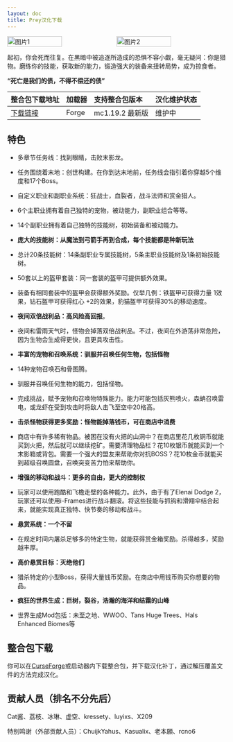 ```yaml
---
layout: doc
title: Prey汉化下载
---
```


<div style="display: flex">
  <img src="https://media.forgecdn.net/attachments/759/888/2023-11-15_22.png" style="width:50%" alt="图片1">
  <img src="https://media.forgecdn.net/attachments/759/935/2023-11-16_00.png" style="width:50%" alt="图片2">
</div>

起初，你会死而往复。在黑暗中被追逐所造成的恐惧不容小觑，毫无疑问：你是猎物。磨练你的技能，获取新的能力，锻造强大的装备来扭转局势，成为掠食者。

**“死亡是我们的债，不得不偿还的债”**

| 整合包下载地址                                                      | 加载器 | 支持整合包版本  | 汉化维护状态 |
| :------------------------------------------------------------------ | :----- | :-------------- | :----------- |
| [下载链接](https://www.curseforge.com/minecraft/modpacks/prey-beta) | Forge  | mc1.19.2 最新版 | 维护中       |

<DownloadLinks :methods="[
  { id: 'lanzou', text: '下载汉化', icon: '/imgs/svg/lanzou.svg', link: 'https://vmhanhuazu.lanzouy.com/s/prey-vmct' },
  { id: 'bilibili', text: '专栏介绍', icon: '/imgs/svg/bilibili.svg', link: 'https://www.bilibili.com/read/cv28878702/' },
  { id: 'lazy', text: '懒汉下载', icon: '/imgs/logo/logo_64.png', link: 'https://vmhanhuazu.lanzouy.com/s/prey-vmct' }
]" />

## 特色

- 多章节任务线：找到眼睛，击败末影龙。

- 任务围绕着末地：创世构建。在你到达末地前，任务线会指引着你穿越5个维度和17个Boss。

- 自定义职业和副职业系统：狂战士，血裂者，战斗法师和赏金猎人。

- 6个主职业拥有着自己独特的宠物，被动能力，副职业组合等等。

- 14个副职业拥有着自己独特的技能树，初始装备和被动能力。

- **庞大的技能树：从魔法到弓箭手再到合成，每个技能都是种新玩法**

- 总计20条技能树：14条副职业专属技能树，5条主职业技能树及1条初始技能树。

- 50套以上的盔甲套装：同一套装的盔甲可提供额外效果。

- 装备有相同套装中的盔甲会获得额外奖励。仅举几例：铁盔甲可获得力量 1效果，钻石盔甲可获得红心 +2的效果，豹猫盔甲可获得30%的移动速度。

- **夜间双倍战利品：高风险高回报**。

- 夜间和雷雨天气时，怪物会掉落双倍战利品。不过，夜间在外游荡非常危险，因为生物会生成得更快，且更具攻击性。

- **丰富的宠物和召唤系统：驯服并召唤任何生物，包括怪物**

- 14种宠物召唤石和骨图腾。

- 驯服并召唤任何生物的能力，包括怪物。

- 完成挑战，赋予宠物和召唤物特殊能力。能力可能包括灰熊喷火，森蚺召唤雷电，或龙虾在受到攻击时将敌人击飞至空中20格高。

- **击杀怪物获得更多奖励：怪物能掉落钱币，可在商店中消费**

- 商店中有许多稀有物品。被困在没有火把的山洞中？在商店里花几枚铜币就能买到火把，然后就可以继续挖矿。需要清理物品栏？花10枚银币就能买到一个末影箱或背包。需要一个强大的盟友来帮助你对抗BOSS？花10枚金币就能买到超级召唤圆盘，召唤突变苦力怕来帮助你。

- **增强的移动和战斗：更多的自由，更大的控制权**

- 玩家可以使用跑酷和飞檐走壁的各种能力。此外，由于有了Elenai Dodge 2，玩家还可以使用i-Frames进行战斗翻滚。将这些技能与抓钩和滑翔伞结合起来，就能实现真正独特、快节奏的移动和战斗。

- **悬赏系统：一个不留**

- 在规定时间内屠杀足够多的特定生物，就能获得赏金箱奖励。杀得越多，奖励越丰厚。

- **高价悬赏目标：灭绝他们**

- 猎杀特定的小型Boss，获得大量钱币奖励。在商店中用钱币购买你想要的物品。

- **疯狂的世界生成：巨树，裂谷，浩瀚的海洋和结霜的山峰**

- 世界生成Mod包括：未至之地、WWOO、Tans Huge Trees、Hals Enhanced Biomes等

## 整合包下载

你可以在[CurseForge](https://www.curseforge.com/minecraft/modpacks/prey-beta)或启动器内下载整合包，并下载汉化补丁，通过解压覆盖文件的方法完成汉化。

## 贡献人员（排名不分先后）

Cat酱、荔枝、冰琳、虚空、kressety、luyixs、X209

特别鸣谢（外部贡献人员）：ChuijkYahus、Kasualix、老本願、rcno6

<DocSupport />
